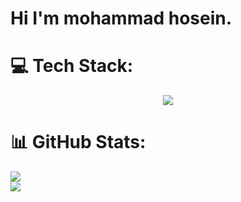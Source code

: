 # Hi I'm mohammad hosein.

# 💻 Tech Stack:
<p align="center">
  <a href="https://skillicons.dev">
    <img src="https://skillicons.dev/icons?i=python,linux,vscode,django,postgres,postman,git,docker,html,css,js" />
  </a>
</p>

# 📊 GitHub Stats:
![](https://github-readme-streak-stats.herokuapp.com/?user=pyr0ken&theme=dark&hide_border=false)<br/>
![](https://github-readme-stats.vercel.app/api/top-langs/?username=pyr0ken&theme=dark&hide_border=false&include_all_commits=true&count_private=false&layout=compact)
<!-- Proudly created with GPRM ( https://gprm.itsvg.in ) -->
